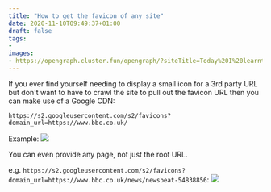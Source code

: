 ```yaml
---
title: "How to get the favicon of any site"
date: 2020-11-10T09:49:37+01:00
draft: false
tags:
- 
images:
- https://opengraph.cluster.fun/opengraph/?siteTitle=Today%20I%20learnt...&title=How%20to%20get%20the%20favicon%20of%20any%20site&tags=favicon&image=https%3A%2F%2Fmarcusnoble.co.uk%2Fimages%2Fmarcus.jpg&twitter=Marcus_Noble_&github=AverageMarcus&website=www.MarcusNoble.co.uk
---
```


If you ever find yourself needing to display a small icon for a 3rd party URL but don't want to have to crawl the site to pull out the favicon URL then you can make use of a Google CDN:

```
https://s2.googleusercontent.com/s2/favicons?domain_url=https://www.bbc.co.uk/
```

Example: ![](https://s2.googleusercontent.com/s2/favicons?domain_url=https://www.bbc.co.uk/)

You can even provide any page, not just the root URL.

e.g. `https://s2.googleusercontent.com/s2/favicons?domain_url=https://www.bbc.co.uk/news/newsbeat-54838856`: ![](https://s2.googleusercontent.com/s2/favicons?domain_url=https://www.bbc.co.uk/news/newsbeat-54838856)
